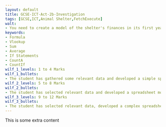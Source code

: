 ```yaml
---
layout: default
title: GCSE-ICT-Act-2b-Investigation
tags: [GCSE,ICT,Animal Shelter,FetchExecute]
walt:
- You need to create a model of the shelter's finances in its first year
keywords:
- Formula
- Vlookup
- Sum
- Average
- If Statements
- CountA
- CountIf
wilf_1_levels: 1 to 4 Marks
wilf_1_bullets: 
- The student has gathered some relevant data and developed a simple spreadsheet model that generates some meaningful information. They have carried out limited testing, but with little effect.
wilf_2_levels: 5 to 8 Marks
wilf_2_bullets:
- The student has selected relevant data and developed a spreadsheet model that generates meaningful information. Testing has been carried out, but not all of it was effective.
wilf_3_levels: 9 to 12 Marks
wilf_3_bullets:
- The student has selected relevant data, developed a complex spreadsheet model that generates sufficient reliable and meaningful information to fully inform the decision-making process. Effective testing has been carried out.
---
```

This is some extra content
